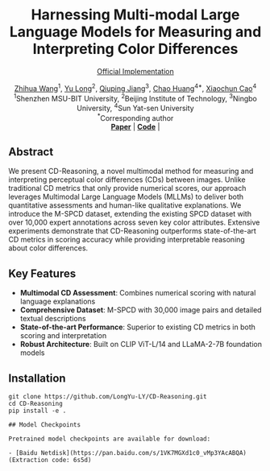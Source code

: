 <div align="center">
  <h1>Harnessing Multi-modal Large Language Models for Measuring and Interpreting Color Differences</h1>

<!--  <div style="width: 50%; text-align: center; margin:auto;">
    <img style="width: 50%" src="fig/cd-reasoning-teaser.png">
  </div> -->

  <a href="https://github.com/LongYu-LY/CD-Reasoning">Official Implementation</a>

  <div>
    <a href="[Zhihua's profile]" target="_blank">Zhihua Wang</a><sup>1</sup>,
    <a href="[Yu's profile]" target="_blank">Yu Long</a><sup>2</sup>,
    <a href="[Qiuping's profile]" target="_blank">Qiuping Jiang</a><sup>3</sup>,
    <a href="[Chao's profile]" target="_blank">Chao Huang</a><sup>4*</sup>,
    <a href="[Xiaochun's profile]" target="_blank">Xiaochun Cao</a><sup>4</sup>
  </div>
  
  <div>
    <sup>1</sup>Shenzhen MSU-BIT University,
    <sup>2</sup>Beijing Institute of Technology,
    <sup>3</sup>Ningbo University,
    <sup>4</sup>Sun Yat-sen University
  </div>

  <div>
    <sup>*</sup>Corresponding author
  </div>

  <div>
    <a href="https://ieeexplore.ieee.org/document/10820056"><strong>Paper</strong></a> | 
    <a href="https://github.com/LongYu-LY/CD-Reasoning"><strong>Code</strong></a> | 
  </div>
</div>

## Abstract
We present CD-Reasoning, a novel multimodal method for measuring and interpreting perceptual color differences (CDs) between images. Unlike traditional CD metrics that only provide numerical scores, our approach leverages Multimodal Large Language Models (MLLMs) to deliver both quantitative assessments and human-like qualitative explanations. We introduce the M-SPCD dataset, extending the existing SPCD dataset with over 10,000 expert annotations across seven key color attributes. Extensive experiments demonstrate that CD-Reasoning outperforms state-of-the-art CD metrics in scoring accuracy while providing interpretable reasoning about color differences.

## Key Features
- **Multimodal CD Assessment**: Combines numerical scoring with natural language explanations
- **Comprehensive Dataset**: M-SPCD with 30,000 image pairs and detailed textual descriptions
- **State-of-the-art Performance**: Superior to existing CD metrics in both scoring and interpretation
- **Robust Architecture**: Built on CLIP ViT-L/14 and LLaMA-2-7B foundation models

## Installation
```shell
git clone https://github.com/LongYu-LY/CD-Reasoning.git
cd CD-Reasoning
pip install -e .

## Model Checkpoints

Pretrained model checkpoints are available for download:

- [Baidu Netdisk](https://pan.baidu.com/s/1VK7MGXd1c0_vMp3YAcABQA) (Extraction code: 6s5d)

